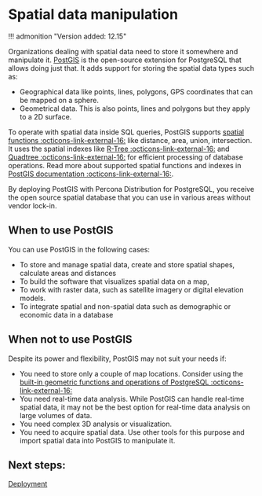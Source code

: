 # Spatial data manipulation

!!! admonition "Version added: 12.15"

Organizations dealing with spatial data need to store it somewhere and manipulate it. [PostGIS](https://postgis.net/) is the open-source extension for PostgreSQL that allows doing just that. It adds support for storing the spatial data types such as:

* Geographical data like points, lines, polygons, GPS coordinates that can be mapped on a sphere.
* Geometrical data. This is also points, lines and polygons but they apply to a 2D surface.

To operate with spatial data inside SQL queries, PostGIS supports [spatial functions :octicons-link-external-16:](https://postgis.net/docs/reference.html#SRS_Functions) like distance, area, union, intersection. It uses the spatial indexes like [R-Tree :octicons-link-external-16:](https://en.wikipedia.org/wiki/R-tree) and [Quadtree :octicons-link-external-16:](https://en.wikipedia.org/wiki/Quadtree) for efficient processing of database operations. Read more about supported spatial functions and indexes in [PostGIS documentation :octicons-link-external-16:](https://postgis.net/workshops/postgis-intro/introduction.html). 

By deploying PostGIS with Percona Distribution for PostgreSQL, you receive the open source spatial database that you can use in various areas without vendor lock-in. 

## When to use PostGIS

You can use PostGIS in the following cases:

* To store and manage spatial data, create and store spatial shapes, calculate areas and distances
* To build the software that visualizes spatial data on a map, 
* To work with raster data, such as satellite imagery or digital elevation models.
* To integrate spatial and non-spatial data such as demographic or economic data in a database

## When not to use PostGIS

Despite its power and flexibility, PostGIS may not suit your needs if:

* You need to store only a couple of map locations. Consider using the [built-in geometric functions and operations of PostgreSQL :octicons-link-external-16:](https://www.postgresql.org/docs/current/functions-geometry.html)
* You need real-time data analysis. While PostGIS can handle real-time spatial data, it may not be the best option for real-time data analysis on large volumes of data.
* You need complex 3D analysis or visualization.
* You need to acquire spatial data. Use other tools for this purpose and import spatial data into PostGIS to manipulate it.

## Next steps:

[Deployment](postgis-deploy.md)

